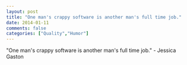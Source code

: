```yaml
---
layout: post
title: "One man's crappy software is another man's full time job."
date: 2014-01-11
comments: false
categories: ["Quality","Humor"]
---
```


<span class='quote'>"One man's crappy software is another man's full time job."</span>
<span class='by'>- Jessica Gaston</span>
